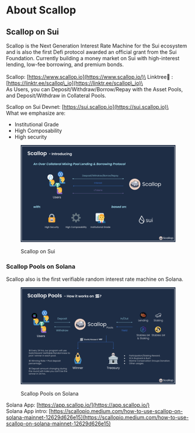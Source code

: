# About Scallop

## **Scallop on Sui**

Scallop is the Next Generation Interest Rate Machine for the Sui ecosystem and is also the first Defi protocol awarded an official grant from the Sui Foundation. Currently building a money market on Sui with high-interest lending, low-fee borrowing, and premium bonds.\
\
Scallop: [https://www.scallop.io](https://www.scallop.io/)\
Linktree🌲 : [https://linktr.ee/scallop\_io](https://linktr.ee/scallop\_io)\
\
As Users, you can Deposit/Withdraw/Borrow/Repay with the Asset Pools, and Deposit/Withdraw in Collateral Pools.

Scallop on Sui Devnet: [https://sui.scallop.io](https://sui.scallop.io)\
\
What we emphasize are:

* Institutional Grade
* High Composability
* High security

<figure><img src=".gitbook/assets/Scallop Sui Deck.png" alt=""><figcaption><p>Scallop on Sui</p></figcaption></figure>

### &#x20;**Scallop Pools on Solana**

Scallop also is the first verifiable random interest rate machine on Solana.

<figure><img src=".gitbook/assets/Scallop Pool Deck.png" alt=""><figcaption><p>Scallop Pools on Solana</p></figcaption></figure>

Solana App: [https://app.scallop.io/](https://app.scallop.io/) \
Solana App intro: [https://scallopio.medium.com/how-to-use-scallop-on-solana-mainnet-12629d626e15](https://scallopio.medium.com/how-to-use-scallop-on-solana-mainnet-12629d626e15)
